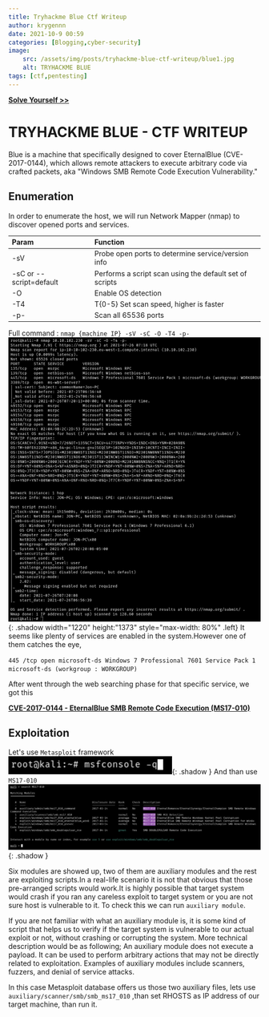 ```yaml
---
title: Tryhackme Blue Ctf Writeup
author: krygennn
date: 2021-10-9 00:59
categories: [Blogging,cyber-security]
image:
    src: /assets/img/posts/tryhackme-blue-ctf-writeup/blue1.jpg
    alt: TRYHACKME BLUE
tags: [ctf,pentesting]
---
```

[**Solve Yourself >>**](https://www.tryhackme.com/room/blue)

# TRYHACKME BLUE - CTF WRITEUP 

Blue is a machine that specifically designed to cover EternalBlue (CVE-2017-0144), 
which allows remote attackers to execute arbitrary code via crafted packets, 
aka "Windows SMB Remote Code Execution Vulnerability." 


## Enumeration 

In order to enumerate the host, we will run Network Mapper (nmap) to discover opened ports and services.   


| Param                        | Function          | 
|:-----------------------------|:-----------------|
|-sV |Probe open ports to determine service/version info|
|-sC or --script=default | Performs a script scan using the default set of scripts|
|-O  | Enable OS detection|
|-T4 | T{0-5} Set scan speed, higher is faster|
|-p- | Scan all 65536 ports|


Full command : `nmap {machine IP} -sV -sC -O -T4 -p-`
![Window Shadow](/assets/img/posts/tryhackme-blue-ctf-writeup/blue2.jpg){: .shadow width="1220" height:"1373" style="max-width: 80%" .left}
It seems like plenty of services are enabled in the system.However one of them catches the eye,

`445 /tcp open microsoft-ds Windows 7 Professional 7601 Service Pack 1 microsoft-ds (workgroup : WORKGROUP)` 

After went through the web searching phase for that specific service, we got this

[**CVE-2017-0144 - EternalBlue SMB Remote Code Execution (MS17-010)**](https://cve.mitre.org/cgi-bin/cvename.cgi?name=CVE-2017-0144)

## Exploitation 

Let's use `Metasploit` framework
![Window Shadow](/assets/img/posts/tryhackme-blue-ctf-writeup/blue3.jpg){: .shadow }
And than use `MS17-010`
![Window Shadow](/assets/img/posts/tryhackme-blue-ctf-writeup/blue4.jpg){: .shadow }

Six modules are showed up, two of them are auxiliary modules and the rest are exploiting scripts.In a real-life scenario it is not that obvious that those pre-arranged scripts would work.It is highly possible that target system would crash if you ran any careless exploit to target system or you are not sure host is vulnerable to it. To check this we can run `auxiliary module`.

If you are not familiar with what an auxiliary module is, it is some kind of script that helps us to verify if the target system is vulnerable to our actual exploit or not, without crashing or corrupting the system.
More technical description would be as following; An auxiliary module does not execute a payload. It can be used to perform arbitrary actions that may not be directly related to exploitation. Examples of auxiliary modules include scanners, fuzzers, and denial of service attacks. 
 
In this case Metasploit database offers us those two auxiliary files, lets use `auxiliary/scanner/smb/smb_ms17_010` ,than set RHOSTS  as IP address of  our target machine, than run it.
